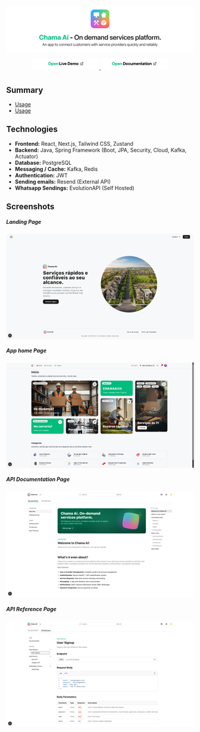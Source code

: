 <!-- Banner centralizado -->
<p align="center">
  <img src="/assets/chamaai-banner.png" alt="Landing Page Preview" width="800"/>
</p>

<!-- Botões lado a lado centralizados -->
<p align="center">
  <a href="https://app.chamaai.com" target="_blank">
    <img src="/assets/open-demo-btn.png" alt="Open Live Demo" width="180"/>
  </a>
  <a href="https://docs.chamaai.com" target="_blank">
    <img src="/assets/open-doc-btn.png" alt="Open Documentation" width="180"/>
  </a>
</p>

#

## Summary

- <a href="#usage">Usage</a>
- <a href="#usage">Usage</a>

## Technologies

- **Frontend:** React, Next.js, Tailwind CSS, Zustand
- **Backend:** Java, Spring Framework (Boot, JPA, Security, Cloud, Kafka, Actuator)
- **Database:** PostgreSQL
- **Messaging / Cache:** Kafka, Redis
- **Authentication:** JWT
- **Sending emails:** Resend (External API)
- **Whatsapp Sendings:** EvolutionAPI (Self Hosted)

## Screenshots

##### Landing Page

![Landing Page Preview](/assets/landing-page.png)

##### App home Page

![App Home Preview](/assets/app-home.png)

##### API Documentation Page

![API Documentation Preview](/assets/api-documentation.png)

##### API Reference Page

![API Reference Preview](/assets/api-reference.png)
